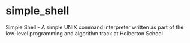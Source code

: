 # simple_shell
Simple Shell - A simple UNIX command interpreter written as part of the low-level programming and algorithm track at Holberton School
